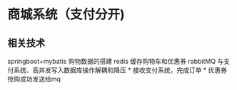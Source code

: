 # 商城系统（支付分开)
## 相关技术
  springboot+mybatis 购物数据的搭建
  redis 缓存购物车和优惠券
  rabbitMQ 与支付系统、高并发写入数据库操作解耦和降压 
    * 接收支付系统，完成订单
    * 优惠券抢购成功发送给mq
  

